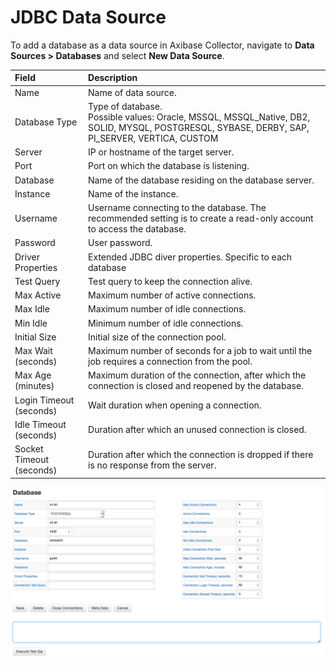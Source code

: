 # JDBC Data Source

To add a database as a data source in Axibase Collector, navigate to **Data Sources > Databases** and select **New Data Source**.

| Field        | Description |
|:-------------|:-------------|
| <a name="db-name"></a>Name | Name of data source. |
| Database Type  | Type of database. <br> Possible values: Oracle, MSSQL, MSSQL_Native, DB2, SOLID, MYSQL, POSTGRESQL, SYBASE, DERBY, SAP, PI_SERVER, VERTICA, CUSTOM      |
| <a name="db-server">Server</a> | IP or hostname of the target server. |
| <a name="db-port"></a>Port | Port on which the database is listening. |
| <a name="db-database"></a>Database | Name of the database residing on the database server. |
| Instance | Name of the instance. |
| Username | Username connecting to the database. The recommended setting is to create a read-only account to access the database. |
| Password | User password. |
| Driver Properties | Extended JDBC diver properties. Specific to each database |
| Test Query | Test query to keep the connection alive. |
| Max Active | Maximum number of active connections. |
| Max Idle | Maximum number of idle connections. |
| Min Idle | Minimum number of idle connections. |
| Initial Size | Initial size of the connection pool. |
| Max Wait (seconds) | Maximum number of seconds for a job to wait until the job requires a connection from the pool. |
| Max Age (minutes) | Maximum duration of the connection, after which the connection is closed and reopened by the database. |
| Login Timeout (seconds) | Wait duration when opening a connection. |
| Idle Timeout (seconds) | Duration after which an unused connection is closed. |
| Socket Timeout (seconds) | Duration after which the connection is dropped if there is no response from the server. |

![](./images/datasource-database.png)
